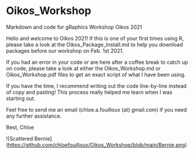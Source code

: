 # Oikos_Workshop
Markdown and code for gRaphics Workshop Oikos 2021


Hello and welcome to Oikos 2021! 
If this is one of your first times using R, please take a look at the Oikos_Package_Install.md 
to help you download packages before our workshop on Feb. 1st 2021.

If you had an error in your code or are here after a coffee break to catch up on code, please take a look
at either the Oikos_Workshop.md or Oikos_Workshop.pdf files to get an exact script of what I have been using. 

If you have the time, I recommend writing out the code line-by-line instead of copy and pasting!
This process really helped me learn when I was starting out. 

Feel free to send me an email (chloe.a.fouilloux (at) gmail.com) if you need any further assistance.

Best, 
Chloe



![Scattered Bernie] (https://github.com/chloefouilloux/Oikos_Workshop/blob/main/Bernie.png)

